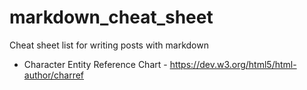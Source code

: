 # markdown_cheat_sheet
Cheat sheet list for writing posts with markdown

- Character Entity Reference Chart - https://dev.w3.org/html5/html-author/charref
